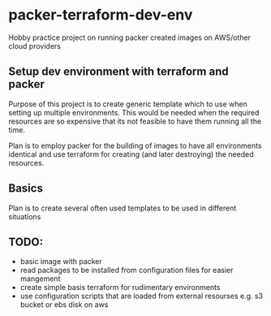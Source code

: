 # packer-terraform-dev-env
Hobby practice project on running packer created images on AWS/other cloud providers

## Setup dev environment with terraform and packer

Purpose of this project is to create generic template which to
use when setting up multiple environments. This would be needed
when the required resources are so expensive that its not feasible
to have them running all the time.

Plan is to employ packer for the building of images to have all
environments identical and use terraform for creating
(and later destroying) the needed resources.

## Basics

Plan is to create several often used templates to be used
in different situations

## TODO:

* basic image with packer
* read packages to be installed from configuration files for easier mangement
* create simple basis terraform for rudimentary environments
* use configuration scripts that are loaded from external resourses e.g. s3 bucket or ebs disk on aws